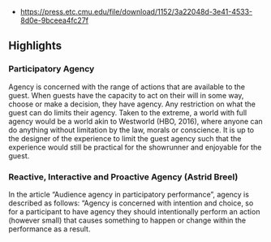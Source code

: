 
- https://press.etc.cmu.edu/file/download/1152/3a22048d-3e41-4533-8d0e-9bceea4fc27f

## Highlights


### Participatory Agency

Agency is concerned with the range of actions that are available to the guest. When guests have the capacity to act on their will in some way, choose or make a decision, they have agency. Any restriction on what the guest can do limits their agency. Taken to the extreme, a world with full agency would be a world akin to Westworld (HBO, 2016), where anyone can do anything without limitation by the law, morals or conscience. It is up to the designer of the experience to limit the guest agency such that the experience would still be practical for the showrunner and enjoyable for the guest.

### Reactive, Interactive and Proactive Agency (Astrid Breel)

In the article “Audience agency in participatory performance”, agency is described as follows: “Agency is concerned with intention and choice, so for a participant to have agency they should intentionally perform an action (however small) that causes something to happen or change within the performance as a result.